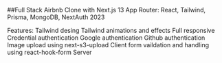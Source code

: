 ##Full Stack Airbnb Clone with Next.js 13 App Router: React, Tailwind, Prisma, MongoDB, NextAuth 2023

Features:
Tailwind desing
Tailwind animations and effects
Full responsive
Credential authentication
Google authentication
Github authentication
Image upload using next-s3-upload
Client form vaildation and handling using react-hook-form
Server
